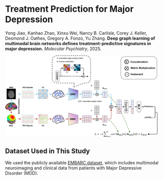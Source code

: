 # **Treatment Prediction for Major Depression**

Yong Jiao, Kanhao Zhao, Xinxu Wei, Nancy B. Carlisle, Corey J. Keller, Desmond J. Oathes, Gregory A. Fonzo, Yu Zhang. **Deep graph learning of multimodal brain networks defines treatment-predictive signatures in major depression.** *Molecular Psychiatry*, 2025. 

<div align=center>
<img src="https://github.com/YongJiao10/MultimodalGraph4MDD/blob/main/flowchart.png" width="1000">
</div>

## Dataset Used in This Study
We used the publicly available [EMBARC dataset](https://nda.nih.gov/edit_collection.html?id=2199), which includes multimodal neuroimaging and clinical data from patients with Major Depressive Disorder (MDD).

